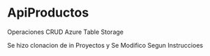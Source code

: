# ApiProductos
Operaciones CRUD Azure Table Storage

Se hizo clonacion de in Proyectos y Se Modifico Segun Instruccioes

